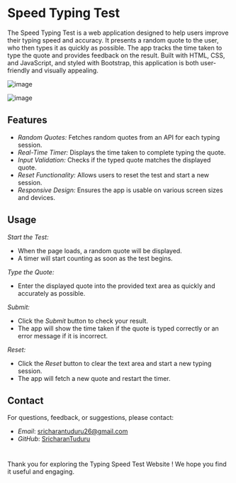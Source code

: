 # Speed Typing Test



The Speed Typing Test is a web application designed to help users improve their typing speed and accuracy. It presents a random quote to the user, who then types it as quickly as possible. The app tracks the time taken to type the quote and provides feedback on the result. Built with HTML, CSS, and JavaScript, and styled with Bootstrap, this application is both user-friendly and visually appealing.

![image](https://github.com/user-attachments/assets/4bfee4c5-5e70-4dec-aaab-31638fa525c5)


![image](https://github.com/user-attachments/assets/5eaddc94-29f4-4d67-a644-cdd57292cc86)


## Features

- *Random Quotes:* Fetches random quotes from an API for each typing session.
- *Real-Time Timer:* Displays the time taken to complete typing the quote.
- *Input Validation:* Checks if the typed quote matches the displayed quote.
- *Reset Functionality:* Allows users to reset the test and start a new session.
- *Responsive Design:* Ensures the app is usable on various screen sizes and devices.

## Usage

*Start the Test:*
   - When the page loads, a random quote will be displayed.
   - A timer will start counting as soon as the test begins.

*Type the Quote:*
   - Enter the displayed quote into the provided text area as quickly and accurately as possible.

*Submit:*
   - Click the *Submit* button to check your result.
   - The app will show the time taken if the quote is typed correctly or an error message if it is incorrect.

*Reset:*
   - Click the *Reset* button to clear the text area and start a new typing session.
   - The app will fetch a new quote and restart the timer.


## Contact

For questions, feedback, or suggestions, please contact:

- *Email*: sricharantuduru26@gmail.com
- *GitHub*: [SricharanTuduru](https://github.com/SricharanTuduru)

#

Thank you for exploring the Typing Speed Test Website ! We hope you find it useful and engaging.
